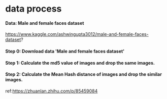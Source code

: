 # data process
#### Data: Male and female faces dataset
https://www.kaggle.com/ashwingupta3012/male-and-female-faces-dataset?
#### Step 0: Download data 'Male and female faces dataset'
#### Step 1: Calculate the md5 value of images and drop the same images.
#### Step 2: Calculate the Mean Hash distance of images and drop the similar images.
ref:https://zhuanlan.zhihu.com/p/85459084
